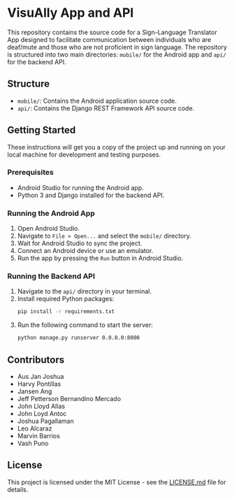 #  VisuAlly App and API

This repository contains the source code for a Sign-Language Translator App designed to facilitate communication between individuals who are deaf/mute and those who are not proficient in sign language. 
The repository is structured into two main directories: `mobile/` for the Android app and `api/` for the backend API.

## Structure

- `mobile/`: Contains the Android application source code.
- `api/`: Contains the Django REST Framework API source code.

## Getting Started

These instructions will get you a copy of the project up and running on your local machine for development and testing purposes.

### Prerequisites

- Android Studio for running the Android app.
- Python 3 and Django installed for the backend API.

### Running the Android App

1. Open Android Studio.
2. Navigate to `File > Open...` and select the `mobile/` directory.
3. Wait for Android Studio to sync the project.
4. Connect an Android device or use an emulator.
5. Run the app by pressing the `Run` button in Android Studio.

### Running the Backend API

1. Navigate to the `api/` directory in your terminal.
2. Install required Python packages:
   ```bash
   pip install -r requirements.txt
   ```
3. Run the following command to start the server:
   ```bash
   python manage.py runserver 0.0.0.0:8000
   ```
   
## Contributors

- Aus Jan Joshua
- Harvy Pontillas
- Jansen Ang
- Jeff Petterson Bernandino Mercado
- John Lloyd Allas
- John Loyd Antoc
- Joshua Pagallaman
- Leo Alcaraz
- Marvin Barrios
- Vash Puno

## License

This project is licensed under the MIT License - see the [LICENSE.md](LICENSE.md) file for details.

